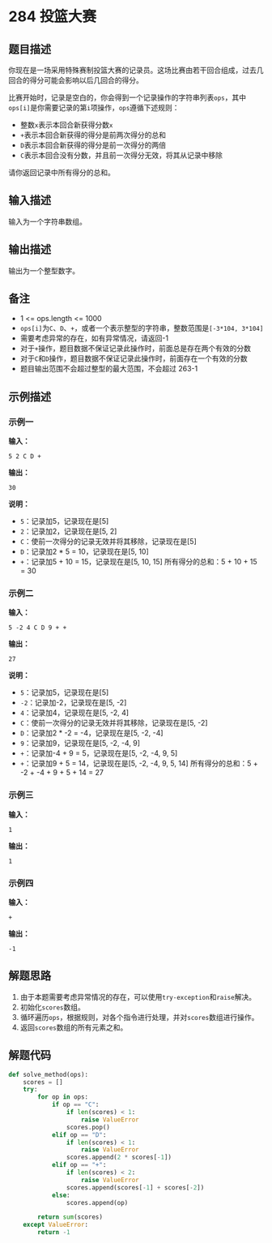 # 284 投篮大赛

## 题目描述

你现在是一场采用特殊赛制投篮大赛的记录员。这场比赛由若干回合组成，过去几回合的得分可能会影响以后几回合的得分。

比赛开始时，记录是空白的，你会得到一个记录操作的字符串列表`ops`，其中`ops[i]`是你需要记录的第`i`项操作，`ops`遵循下述规则：
- 整数`x`表示本回合新获得分数`x`
- `+`表示本回合新获得的得分是前两次得分的总和
- `D`表示本回合新获得的得分是前一次得分的两倍
- `C`表示本回合没有分数，并且前一次得分无效，将其从记录中移除

请你返回记录中所有得分的总和。

## 输入描述

输入为一个字符串数组。

## 输出描述

输出为一个整型数字。

## 备注

- 1 <= ops.length <= 1000
- `ops[i]`为`C`、`D`、`+`，或者一个表示整型的字符串，整数范围是`[-3*104, 3*104]`
- 需要考虑异常的存在，如有异常情况，请返回-1
- 对于`+`操作，题目数据不保证记录此操作时，前面总是存在两个有效的分数
- 对于`C`和`D`操作，题目数据不保证记录此操作时，前面存在一个有效的分数
- 题目输出范围不会超过整型的最大范围，不会超过 263-1

## 示例描述

### 示例一

**输入：**
```text
5 2 C D +
```

**输出：**
```text
30
```

**说明：**  
- `5`：记录加5，记录现在是[5]
- `2`：记录加2，记录现在是[5, 2]
- `C`：使前一次得分的记录无效并将其移除，记录现在是[5]
- `D`：记录加2 * 5 = 10，记录现在是[5, 10]
- `+`：记录加5 + 10 = 15，记录现在是[5, 10, 15]
所有得分的总和：5 + 10 + 15 = 30

### 示例二

**输入：**
```text
5 -2 4 C D 9 + +
```

**输出：**
```text
27
```

**说明：**  
- `5`：记录加5，记录现在是[5]
- `-2`：记录加-2，记录现在是[5, -2]
- `4`：记录加4，记录现在是[5, -2, 4]
- `C`：使前一次得分的记录无效并将其移除，记录现在是[5, -2]
- `D`：记录加2 * -2 = -4，记录现在是[5, -2, -4]
- `9`：记录加9，记录现在是[5, -2, -4, 9]
- `+`：记录加-4 + 9 = 5，记录现在是[5, -2, -4, 9, 5]
- `+`：记录加9 + 5 = 14，记录现在是[5, -2, -4, 9, 5, 14]
所有得分的总和：5 + -2 + -4 + 9 + 5 + 14 = 27

### 示例三

**输入：**
```text
1
```

**输出：**
```text
1
```

### 示例四

**输入：**
```text
+
```

**输出：**
```text
-1
```

## 解题思路

1. 由于本题需要考虑异常情况的存在，可以使用`try-exception`和`raise`解决。
2. 初始化`scores`数组。   
3. 循环遍历`ops`，根据规则，对各个指令进行处理，并对`scores`数组进行操作。
4. 返回`scores`数组的所有元素之和。

## 解题代码

```python
def solve_method(ops):
    scores = []
    try:
        for op in ops:
            if op == "C":
                if len(scores) < 1:
                    raise ValueError
                scores.pop()
            elif op == "D":
                if len(scores) < 1:
                    raise ValueError
                scores.append(2 * scores[-1])
            elif op == "+":
                if len(scores) < 2:
                    raise ValueError
                scores.append(scores[-1] + scores[-2])
            else:
                scores.append(op)

        return sum(scores)
    except ValueError:
        return -1
```